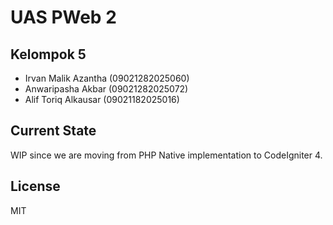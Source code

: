 # UAS PWeb 2

## Kelompok 5

- Irvan Malik Azantha (09021282025060)
- Anwaripasha Akbar (09021282025072)
- Alif Toriq Alkausar (09021182025016)

## Current State

WIP since we are moving from PHP Native implementation to CodeIgniter 4.

## License

MIT
